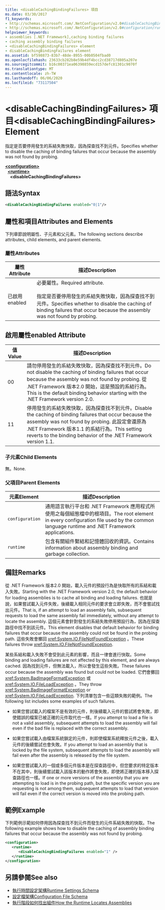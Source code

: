```yaml
---
title: <disableCachingBindingFailures> 項目
ms.date: 03/30/2017
f1_keywords:
- http://schemas.microsoft.com/.NetConfiguration/v2.0#disableCachingBindingFailures
- http://schemas.microsoft.com/.NetConfiguration/v2.0#configuration/runtime/disableCachingBindingFailures
helpviewer_keywords:
- assemblies [.NET Framework],caching binding failures
- caching assembly binding failures
- <disableCachingBindingFailures> element
- disableCachingBindingFailures element
ms.assetid: bf598873-83b7-48de-8955-00b0504fbad0
ms.openlocfilehash: 23633cb282b8e59b4df4bcc2cd38717d805a207e
ms.sourcegitcommit: b16c00371ea06398859ecd157defc81301c9070f
ms.translationtype: MT
ms.contentlocale: zh-TW
ms.lasthandoff: 06/06/2020
ms.locfileid: "73117504"
---
```

# <a name="disablecachingbindingfailures-element"></a><span data-ttu-id="c2895-102">\<disableCachingBindingFailures> 項目</span><span class="sxs-lookup"><span data-stu-id="c2895-102">\<disableCachingBindingFailures> Element</span></span>
<span data-ttu-id="c2895-103">指定是否要停用發生的系結失敗快取，因為探查找不到元件。</span><span class="sxs-lookup"><span data-stu-id="c2895-103">Specifies whether to disable the caching of binding failures that occur because the assembly was not found by probing.</span></span>  
  
[**\<configuration>**](../configuration-element.md)\
&nbsp;&nbsp;[**\<runtime>**](runtime-element.md)\
&nbsp;&nbsp;&nbsp;&nbsp;**\<disableCachingBindingFailures>**  
  
## <a name="syntax"></a><span data-ttu-id="c2895-104">語法</span><span class="sxs-lookup"><span data-stu-id="c2895-104">Syntax</span></span>  
  
```xml  
<disableCachingBindingFailures enabled="0|1"/>  
```  
  
## <a name="attributes-and-elements"></a><span data-ttu-id="c2895-105">屬性和項目</span><span class="sxs-lookup"><span data-stu-id="c2895-105">Attributes and Elements</span></span>  
 <span data-ttu-id="c2895-106">下列章節說明屬性、子元素和父元素。</span><span class="sxs-lookup"><span data-stu-id="c2895-106">The following sections describe attributes, child elements, and parent elements.</span></span>  
  
### <a name="attributes"></a><span data-ttu-id="c2895-107">屬性</span><span class="sxs-lookup"><span data-stu-id="c2895-107">Attributes</span></span>  
  
|<span data-ttu-id="c2895-108">屬性</span><span class="sxs-lookup"><span data-stu-id="c2895-108">Attribute</span></span>|<span data-ttu-id="c2895-109">描述</span><span class="sxs-lookup"><span data-stu-id="c2895-109">Description</span></span>|  
|---------------|-----------------|  
|<span data-ttu-id="c2895-110">已啟用</span><span class="sxs-lookup"><span data-stu-id="c2895-110">enabled</span></span>|<span data-ttu-id="c2895-111">必要屬性。</span><span class="sxs-lookup"><span data-stu-id="c2895-111">Required attribute.</span></span><br /><br /> <span data-ttu-id="c2895-112">指定是否要停用發生的系結失敗快取，因為探查找不到元件。</span><span class="sxs-lookup"><span data-stu-id="c2895-112">Specifies whether to disable the caching of binding failures that occur because the assembly was not found by probing.</span></span>|  
  
## <a name="enabled-attribute"></a><span data-ttu-id="c2895-113">啟用屬性</span><span class="sxs-lookup"><span data-stu-id="c2895-113">enabled Attribute</span></span>  
  
|<span data-ttu-id="c2895-114">值</span><span class="sxs-lookup"><span data-stu-id="c2895-114">Value</span></span>|<span data-ttu-id="c2895-115">描述</span><span class="sxs-lookup"><span data-stu-id="c2895-115">Description</span></span>|  
|-----------|-----------------|  
|<span data-ttu-id="c2895-116">0</span><span class="sxs-lookup"><span data-stu-id="c2895-116">0</span></span>|<span data-ttu-id="c2895-117">請勿停用發生的系結失敗快取，因為探查找不到元件。</span><span class="sxs-lookup"><span data-stu-id="c2895-117">Do not disable the caching of binding failures that occur because the assembly was not found by probing.</span></span> <span data-ttu-id="c2895-118">從 .NET Framework 版本2.0 開始，這是預設的系結行為。</span><span class="sxs-lookup"><span data-stu-id="c2895-118">This is the default binding behavior starting with the .NET Framework version 2.0.</span></span>|  
|<span data-ttu-id="c2895-119">1</span><span class="sxs-lookup"><span data-stu-id="c2895-119">1</span></span>|<span data-ttu-id="c2895-120">停用發生的系結失敗快取，因為探查找不到元件。</span><span class="sxs-lookup"><span data-stu-id="c2895-120">Disable the caching of binding failures that occur because the assembly was not found by probing.</span></span> <span data-ttu-id="c2895-121">此設定會還原為 .NET Framework 版本1.1 的系結行為。</span><span class="sxs-lookup"><span data-stu-id="c2895-121">This setting reverts to the binding behavior of the .NET Framework version 1.1.</span></span>|  
  
### <a name="child-elements"></a><span data-ttu-id="c2895-122">子元素</span><span class="sxs-lookup"><span data-stu-id="c2895-122">Child Elements</span></span>  
 <span data-ttu-id="c2895-123">無。</span><span class="sxs-lookup"><span data-stu-id="c2895-123">None.</span></span>  
  
### <a name="parent-elements"></a><span data-ttu-id="c2895-124">父項目</span><span class="sxs-lookup"><span data-stu-id="c2895-124">Parent Elements</span></span>  
  
|<span data-ttu-id="c2895-125">元素</span><span class="sxs-lookup"><span data-stu-id="c2895-125">Element</span></span>|<span data-ttu-id="c2895-126">描述</span><span class="sxs-lookup"><span data-stu-id="c2895-126">Description</span></span>|  
|-------------|-----------------|  
|`configuration`|<span data-ttu-id="c2895-127">通用語言執行平台和 .NET Framework 應用程式所使用之每個組態檔中的根項目。</span><span class="sxs-lookup"><span data-stu-id="c2895-127">The root element in every configuration file used by the common language runtime and .NET Framework applications.</span></span>|  
|`runtime`|<span data-ttu-id="c2895-128">包含有關組件繫結和記憶體回收的資訊。</span><span class="sxs-lookup"><span data-stu-id="c2895-128">Contains information about assembly binding and garbage collection.</span></span>|  
  
## <a name="remarks"></a><span data-ttu-id="c2895-129">備註</span><span class="sxs-lookup"><span data-stu-id="c2895-129">Remarks</span></span>  
 <span data-ttu-id="c2895-130">從 .NET Framework 版本2.0 開始，載入元件的預設行為是快取所有的系結和載入失敗。</span><span class="sxs-lookup"><span data-stu-id="c2895-130">Starting with the .NET Framework version 2.0, the default behavior for loading assemblies is to cache all binding and loading failures.</span></span> <span data-ttu-id="c2895-131">也就是說，如果嘗試載入元件失敗，後續載入相同元件的要求會立即失敗，而不會嘗試找出元件。</span><span class="sxs-lookup"><span data-stu-id="c2895-131">That is, if an attempt to load an assembly fails, subsequent requests to load the same assembly fail immediately, without any attempt to locate the assembly.</span></span> <span data-ttu-id="c2895-132">這個元素會針對發生的系結失敗停用預設行為，因為在探查路徑中找不到該元件。</span><span class="sxs-lookup"><span data-stu-id="c2895-132">This element disables that default behavior for binding failures that occur because the assembly could not be found in the probing path.</span></span> <span data-ttu-id="c2895-133">這些失敗會擲回 <xref:System.IO.FileNotFoundException> 。</span><span class="sxs-lookup"><span data-stu-id="c2895-133">These failures throw <xref:System.IO.FileNotFoundException>.</span></span>  
  
 <span data-ttu-id="c2895-134">某些系結和載入失敗不會受到此元素的影響，而且一律會進行快取。</span><span class="sxs-lookup"><span data-stu-id="c2895-134">Some binding and loading failures are not affected by this element, and are always cached.</span></span> <span data-ttu-id="c2895-135">因為找到元件，但無法載入，所以會發生這些失敗。</span><span class="sxs-lookup"><span data-stu-id="c2895-135">These failures occur because the assembly was found but could not be loaded.</span></span> <span data-ttu-id="c2895-136">它們會擲回 <xref:System.BadImageFormatException> 或 <xref:System.IO.FileLoadException> 。</span><span class="sxs-lookup"><span data-stu-id="c2895-136">They throw <xref:System.BadImageFormatException> or <xref:System.IO.FileLoadException>.</span></span> <span data-ttu-id="c2895-137">下列清單包含一些這類失敗的範例。</span><span class="sxs-lookup"><span data-stu-id="c2895-137">The following list includes some examples of such failures.</span></span>  
  
- <span data-ttu-id="c2895-138">如果您嘗試載入的檔案不是有效的元件，則後續載入元件的嘗試將會失敗，即使錯誤的檔案已被正確的元件取代也一樣。</span><span class="sxs-lookup"><span data-stu-id="c2895-138">If you attempt to load a file is not a valid assembly, subsequent attempts to load the assembly will fail even if the bad file is replaced with the correct assembly.</span></span>  
  
- <span data-ttu-id="c2895-139">如果您嘗試載入由檔案系統鎖定的元件，則即使檔案系統釋放元件之後，載入元件的後續嘗試也會失敗。</span><span class="sxs-lookup"><span data-stu-id="c2895-139">If you attempt to load an assembly that is locked by the file system, subsequent attempts to load the assembly will fail even after the assembly is released by the file system.</span></span>  
  
- <span data-ttu-id="c2895-140">如果您嘗試載入的一個或多個元件版本是在探查路徑中，但您要求的特定版本不在其中，則後續嘗試載入該版本的動作將會失敗，即使將正確的版本移入探查路徑也一樣。</span><span class="sxs-lookup"><span data-stu-id="c2895-140">If one or more versions of the assembly that you are attempting to load is in the probing path, but the specific version you are requesting is not among them, subsequent attempts to load that version will fail even if the correct version is moved into the probing path.</span></span>  
  
## <a name="example"></a><span data-ttu-id="c2895-141">範例</span><span class="sxs-lookup"><span data-stu-id="c2895-141">Example</span></span>  
 <span data-ttu-id="c2895-142">下列範例示範如何停用因為探查找不到元件而發生的元件系結失敗的快取。</span><span class="sxs-lookup"><span data-stu-id="c2895-142">The following example shows how to disable the caching of assembly binding failures that occur because the assembly was not found by probing.</span></span>  
  
```xml  
<configuration>  
   <runtime>  
      <disableCachingBindingFailures enabled="1" />  
   </runtime>  
</configuration>  
```  
  
## <a name="see-also"></a><span data-ttu-id="c2895-143">另請參閱</span><span class="sxs-lookup"><span data-stu-id="c2895-143">See also</span></span>

- [<span data-ttu-id="c2895-144">執行時間設定架構</span><span class="sxs-lookup"><span data-stu-id="c2895-144">Runtime Settings Schema</span></span>](index.md)
- [<span data-ttu-id="c2895-145">設定檔架構</span><span class="sxs-lookup"><span data-stu-id="c2895-145">Configuration File Schema</span></span>](../index.md)
- [<span data-ttu-id="c2895-146">執行階段如何找出組件</span><span class="sxs-lookup"><span data-stu-id="c2895-146">How the Runtime Locates Assemblies</span></span>](../../../deployment/how-the-runtime-locates-assemblies.md)
